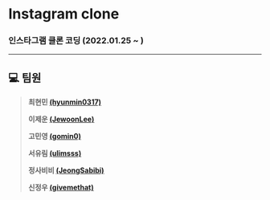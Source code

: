 # Instagram clone

### 인스타그램 클론 코딩 (2022.01.25 ~ )

---

## :computer: 팀원 
> **최현민 [(hyunmin0317)](https://github.com/hyunmin0317)**
>
> **이제운 [(JewoonLee)](https://github.com/JewoonLee)**
>
> **고민영 [(gomin0)](https://github.com/gomin0)**
>
> **서유림 [(ulimsss)](https://github.com/ulimsss)**
>
> **정사비비 [(JeongSabibi)](https://github.com/JeongSabibi)** 
>
> **신정우 [(givemethat)](https://github.com/givemethat)**
